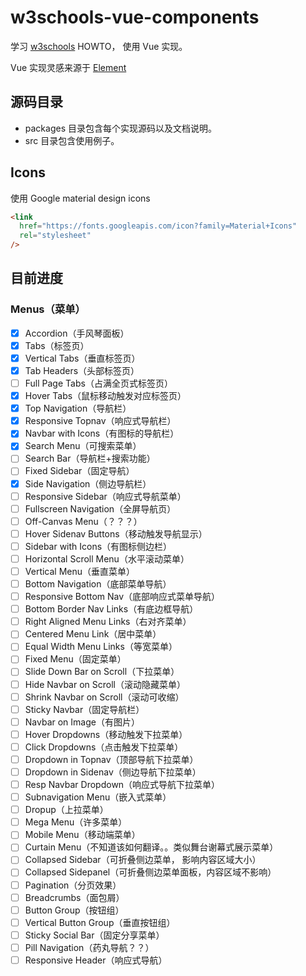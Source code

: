 # w3schools-vue-components

学习 [w3schools](https://www.w3schools.com) HOWTO， 使用 Vue 实现。

Vue 实现灵感来源于 [Element](https://github.com/ElemeFE/element)

## 源码目录

- packages 目录包含每个实现源码以及文档说明。
- src 目录包含使用例子。

## Icons

使用 Google material design icons

```html
<link
  href="https://fonts.googleapis.com/icon?family=Material+Icons"
  rel="stylesheet"
/>
```

## 目前进度

### Menus（菜单）

- [x] Accordion（手风琴面板）
- [x] Tabs（标签页）
- [x] Vertical Tabs（垂直标签页）
- [x] Tab Headers（头部标签页）
- [ ] Full Page Tabs（占满全页式标签页）
- [x] Hover Tabs（鼠标移动触发对应标签页）
- [x] Top Navigation（导航栏）
- [x] Responsive Topnav（响应式导航栏）
- [x] Navbar with Icons（有图标的导航栏）
- [x] Search Menu（可搜索菜单）
- [ ] Search Bar（导航栏+搜索功能）
- [ ] Fixed Sidebar（固定导航）
- [x] Side Navigation（侧边导航栏）
- [ ] Responsive Sidebar（响应式导航菜单）
- [ ] Fullscreen Navigation（全屏导航页）
- [ ] Off-Canvas Menu（？？？）
- [ ] Hover Sidenav Buttons（移动触发导航显示）
- [ ] Sidebar with Icons（有图标侧边栏）
- [ ] Horizontal Scroll Menu（水平滚动菜单）
- [ ] Vertical Menu（垂直菜单）
- [ ] Bottom Navigation（底部菜单导航）
- [ ] Responsive Bottom Nav（底部响应式菜单导航）
- [ ] Bottom Border Nav Links（有底边框导航）
- [ ] Right Aligned Menu Links（右对齐菜单）
- [ ] Centered Menu Link（居中菜单）
- [ ] Equal Width Menu Links（等宽菜单）
- [ ] Fixed Menu（固定菜单）
- [ ] Slide Down Bar on Scroll（下拉菜单）
- [ ] Hide Navbar on Scroll（滚动隐藏菜单）
- [ ] Shrink Navbar on Scroll（滚动可收缩）
- [ ] Sticky Navbar（固定导航栏）
- [ ] Navbar on Image（有图片）
- [ ] Hover Dropdowns（移动触发下拉菜单）
- [ ] Click Dropdowns（点击触发下拉菜单）
- [ ] Dropdown in Topnav（顶部导航下拉菜单）
- [ ] Dropdown in Sidenav（侧边导航下拉菜单）
- [ ] Resp Navbar Dropdown（响应式导航下拉菜单）
- [ ] Subnavigation Menu（嵌入式菜单）
- [ ] Dropup（上拉菜单）
- [ ] Mega Menu（许多菜单）
- [ ] Mobile Menu（移动端菜单）
- [ ] Curtain Menu（不知道该如何翻译。。类似舞台谢幕式展示菜单）
- [ ] Collapsed Sidebar（可折叠侧边菜单， 影响内容区域大小）
- [ ] Collapsed Sidepanel（可折叠侧边菜单面板，内容区域不影响）
- [ ] Pagination（分页效果）
- [ ] Breadcrumbs（面包屑）
- [ ] Button Group（按钮组）
- [ ] Vertical Button Group（垂直按钮组）
- [ ] Sticky Social Bar（固定分享菜单）
- [ ] Pill Navigation（药丸导航？？）
- [ ] Responsive Header（响应式导航）
